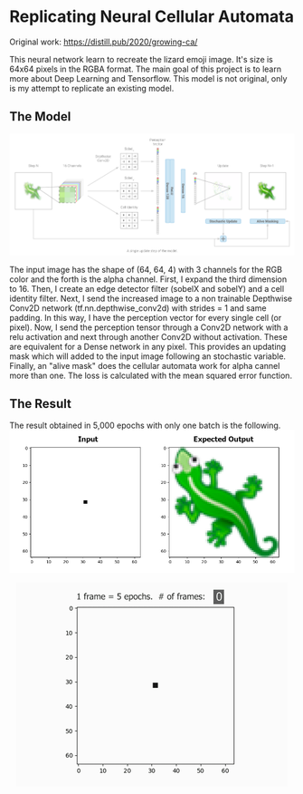 # Replicating Neural Cellular Automata
Original work: https://distill.pub/2020/growing-ca/

This neural network learn to recreate the lizard emoji image. It's size is 64x64 pixels in the RGBA format. The main goal of this project is to learn more about Deep Learning and Tensorflow. This model is not original, only is my attempt to replicate an existing model.

## The Model
![Model Neural Cellular Automata](https://github.com/Jaldekoa/Replicating-Neural-Cellular-Automata/blob/master/Img/Model.PNG)

The input image has the shape of (64, 64, 4) with 3 channels for the RGB color and the forth is the alpha channel. First, I expand the third dimension to 16. Then, I create an edge detector filter (sobelX and sobelY) and a cell identity filter. Next, I send the increased image to a non trainable Depthwise Conv2D network (tf.nn.depthwise_conv2d) with strides = 1 and same padding. In this way, I have the perception vector for every single cell (or pixel). Now, I send the perception tensor through a Conv2D network with a relu activation and next through another Conv2D without activation. These are equivalent for a Dense network in any pixel. This provides an updating mask which will added to the input image following an stochastic variable. Finally, an "alive mask" does the cellular automata work for alpha cannel more than one. The loss is calculated with the mean squared error function.

## The Result

The result obtained in 5,000 epochs with only one batch is the following.
![Input and Expected Output](https://github.com/Jaldekoa/Replicating-Neural-Cellular-Automata/blob/master/Img/Input-Output.jpg)
<p align="center">
  <img src="https://github.com/Jaldekoa/Replicating-Neural-Cellular-Automata/blob/master/Img/Replicating%20Neural%20Cellular%20Automata.gif"alt="Training the model"/>
</p>
